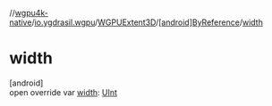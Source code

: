 //[wgpu4k-native](../../../../index.md)/[io.ygdrasil.wgpu](../../index.md)/[WGPUExtent3D](../index.md)/[[android]ByReference](index.md)/[width](width.md)

# width

[android]\
open override var [width](width.md): [UInt](https://kotlinlang.org/api/core/kotlin-stdlib/kotlin/-u-int/index.html)